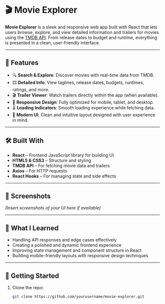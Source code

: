 # 🎬 Movie Explorer

**Movie Explorer** is a sleek and responsive web app built with React that lets users browse, explore, and view detailed information and trailers for movies using the [TMDB API](https://www.themoviedb.org/documentation/api). From release dates to budget and runtime, everything is presented in a clean, user-friendly interface.

---

## 🚀 Features

- 🔍 **Search & Explore**: Discover movies with real-time data from TMDB.
- 🎞️ **Detailed Info**: View taglines, release dates, budgets, runtimes, ratings, and more.
- 🎬 **Trailer Viewer**: Watch trailers directly within the app (when available).
- 📱 **Responsive Design**: Fully optimized for mobile, tablet, and desktop.
- ⏳ **Loading Indicators**: Smooth loading experience while fetching data.
- 🎨 **Modern UI**: Clean and intuitive layout designed with user experience in mind.

---

## 🛠️ Built With

- **React** – Frontend JavaScript library for building UI
- **HTML5 & CSS3** – Structure and styling
- **TMDB API** – For fetching movie data and trailers
- **Axios** – For HTTP requests
- **React Hooks** – For managing state and side effects

---

## 📸 Screenshots

*(Insert screenshots of your UI here if available)*

---

## 🧠 What I Learned

- Handling API responses and edge cases effectively
- Creating a polished and dynamic frontend experience
- Improving state management and component structure in React
- Building mobile-friendly layouts with responsive design techniques

---

## 📂 Getting Started

1. Clone the repo:
   ```bash
   git clone https://github.com/yourusername/movie-explorer.git
